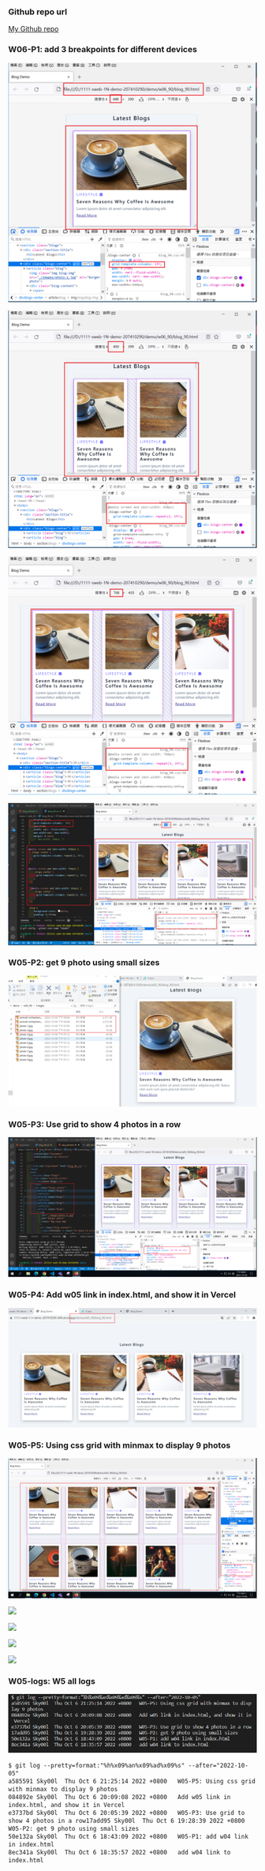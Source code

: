 ### Github repo url

[My Github repo](https://github.com/Sky00l/1111-sweb-1N-demo-207410290)

### W06-P1: add 3 breakpoints for different devices

![](w06-p1-1.png)

![](w06-p1-2.png)

![](w06-p1-3.png)

![](w06-p1-4.png)

### W05-P2: get 9 photo using small sizes

![](w05-p2.png)

### W05-P3: Use grid to show 4 photos in a row

![](w05-p3.png)

### W05-P4: Add w05 link in index.html, and show it in Vercel

![](w05-p4.png)

### W05-P5: Using css grid with minmax to display 9 photos

![](w05-p5-1.png)

![](w05-p5-2.png)

![](w05-p5-3.png)

![](w05-p5-4.png)

![](w05-p5-5.png)

### W05-logs: W5 all logs

![](w05-p6.png)

```
$ git log --pretty=format:"%h%x09%an%x09%ad%x09%s" --after="2022-10-05"
a585591 Sky00l  Thu Oct 6 21:25:14 2022 +0800   W05-P5: Using css grid with minmax to display 9 photos
084892e Sky00l  Thu Oct 6 20:09:08 2022 +0800   Add w05 link in index.html, and show it in Vercel
e3737bd Sky00l  Thu Oct 6 20:05:39 2022 +0800   W05-P3: Use grid to show 4 photos in a row17add95 Sky00l  Thu Oct 6 19:28:39 2022 +0800   W05-P2: get 9 photo using small sizes
50e132a Sky00l  Thu Oct 6 18:43:09 2022 +0800   W05-P1: add w04 link in index.html
8ec341a Sky00l  Thu Oct 6 18:35:57 2022 +0800   add w04 link to index.html

```
